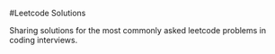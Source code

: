 #Leetcode Solutions

Sharing solutions for the most commonly asked leetcode problems in coding interviews. 
